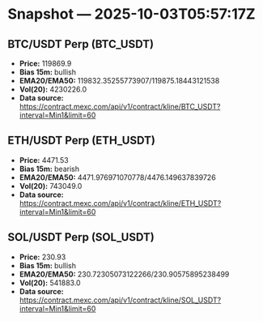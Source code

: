 # Snapshot — 2025-10-03T05:57:17Z

## BTC/USDT Perp (BTC_USDT)
- **Price:** 119869.9
- **Bias 15m:** bullish
- **EMA20/EMA50:** 119832.35255773907/119875.18443121538
- **Vol(20):** 4230226.0
- **Data source:** https://contract.mexc.com/api/v1/contract/kline/BTC_USDT?interval=Min1&limit=60

## ETH/USDT Perp (ETH_USDT)
- **Price:** 4471.53
- **Bias 15m:** bearish
- **EMA20/EMA50:** 4471.976971070778/4476.149637839726
- **Vol(20):** 743049.0
- **Data source:** https://contract.mexc.com/api/v1/contract/kline/ETH_USDT?interval=Min1&limit=60

## SOL/USDT Perp (SOL_USDT)
- **Price:** 230.93
- **Bias 15m:** bullish
- **EMA20/EMA50:** 230.72305073122266/230.90575895238499
- **Vol(20):** 541883.0
- **Data source:** https://contract.mexc.com/api/v1/contract/kline/SOL_USDT?interval=Min1&limit=60
